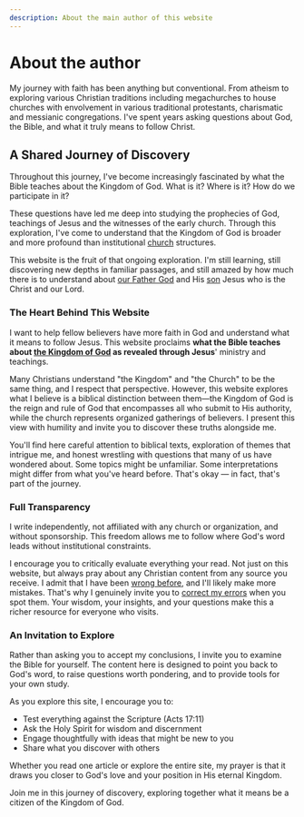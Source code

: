 ```yaml
---
description: About the main author of this website
---
```


# About the author

My journey with faith has been anything but conventional. From atheism to exploring various Christian traditions including megachurches to house churches with envolvement in various traditional protestants, charismatic and messianic congregations. I've spent years asking questions about God, the Bible, and what it truly means to follow Christ.

## A Shared Journey of Discovery

Throughout this journey, I've become increasingly fascinated by what the Bible teaches about the Kingdom of God. What is it? Where is it? How do we participate in it? 

These questions have led me deep into studying the prophecies of God, teachings of Jesus and the witnesses of the early church. Through this exploration, I've come to understand that the Kingdom of God is broader and more profound than institutional [church](https://church.ofgod.info) structures.

This website is the fruit of that ongoing exploration. I'm still learning, still discovering new depths in familiar passages, and still amazed by how much there is to understand about [our Father God](https://ofgod.info) and His [son](https://son.ofgod.info) Jesus who is the Christ and our Lord.

### The Heart Behind This Website

I want to help fellow believers have more faith in God and understand what it means to follow Jesus. This website proclaims **what the Bible teaches about [the Kingdom of God](https://kingdom.ofgod.info) as revealed through Jesus**' ministry and teachings.

Many Christians understand "the Kingdom" and "the Church" to be the same thing, and I respect that perspective. However, this website explores what I believe is a biblical distinction between them—the Kingdom of God is the reign and rule of God that encompasses all who submit to His authority, while the church represents organized gatherings of believers. I present this view with humility and invite you to discover these truths alongside me.

You'll find here careful attention to biblical texts, exploration of themes that intrigue me, and honest wrestling with questions that many of us have wondered about. Some topics might be unfamiliar. Some interpretations might differ from what you've heard before. That's okay — in fact, that's part of the journey.

### Full Transparency

I write independently, not affiliated with any church or organization, and without sponsorship. This freedom allows me to follow where God's word leads without institutional constraints.

I encourage you to critically evaluate everything your read. Not just on this website, but always pray about any Christian content from any source you receive. I admit that I have been [wrong before](disclaimer.md), and I'll likely make more mistakes. That's why I genuinely invite you to [correct my errors](edit.md) when you spot them. Your wisdom, your insights, and your questions make this a richer resource for everyone who visits.

### An Invitation to Explore

Rather than asking you to accept my conclusions, I invite you to examine the Bible for yourself. The content here is designed to point you back to God's word, to raise questions worth pondering, and to provide tools for your own study.

As you explore this site, I encourage you to:
- Test everything against the Scripture (Acts 17:11)
- Ask the Holy Spirit for wisdom and discernment
- Engage thoughtfully with ideas that might be new to you
- Share what you discover with others

Whether you read one article or explore the entire site, my prayer is that it draws you closer to God's love and your position in His eternal Kingdom.

Join me in this journey of discovery, exploring together what it means be a citizen of the Kingdom of God.
